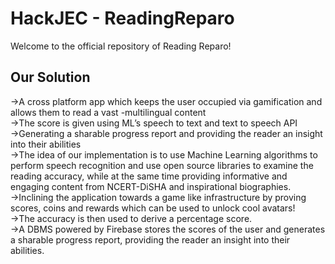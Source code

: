 # HackJEC - ReadingReparo
Welcome to the official repository of Reading Reparo! 

## Our Solution
<p>
->A cross platform app which keeps the user occupied via gamification and allows them to read a vast -multilingual content <br>
->The score is given using ML’s speech to text and text to speech API <br>
->Generating a sharable progress report and providing the reader an insight into their abilities <br>
->The idea of our implementation is to use Machine Learning algorithms to perform speech recognition and use open source libraries to examine the reading accuracy, while at the same time providing informative and engaging content from NCERT-DiSHA and inspirational biographies.  <br>
->Inclining the application towards a game like infrastructure by proving scores, coins and rewards which can be used to unlock cool avatars! <br>
->The accuracy is then used to derive a percentage score. <br>
->A DBMS powered by Firebase stores the scores of the user and generates a sharable progress report, providing the reader an insight into their abilities. 
</p>
